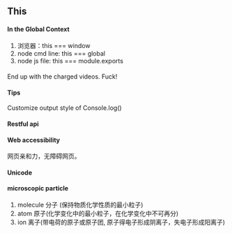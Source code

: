 ## This

#### In the Global Context

1. 浏览器：this === window
2. node cmd line: this === global
3. node js file: this === module.exports

#### 

End up with the charged videos. Fuck!

#### Tips

Customize output style of Console.log()

#### Restful api 

#### Web accessibility

网页亲和力，无障碍网页。

#### Unicode

#### microscopic particle

1. molecule 分子 (保持物质化学性质的最小粒子)
1. atom 原子(化学变化中的最小粒子，在化学变化中不可再分)
2. ion 离子(带电荷的原子或原子团, 原子得电子形成阴离子，失电子形成阳离子)



